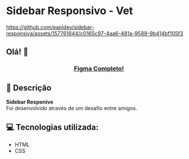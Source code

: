 # Sidebar Responsivo - Vet


https://github.com/eapldev/sidebar-responsiva/assets/157761844/c0165c97-4aa6-481a-9589-9b414bf105f3

## Olá! 👋

<div align="center">
  <h3><a href="https://www.figma.com/design/xDHRqfcVBvwa5LZIFtHT4D/DD-%2F-Sidebar-Responsiva-(Copy)?node-id=0-1&t=bEBN71OhWQtbY1at-0" target="_blank">Figma Completo!</a></h3>
</div>

<div>
    <h2>📖 Descrição</h2>
    <p><strong>Sidebar Responive</strong><br>Foi desenvolvido através de um desafio entre amigos.</br></p>

</div>

<div>
  <h2>💻 Tecnologias utilizada:</h2>
  <ul>
    <li>HTML</li>
    <li>CSS</li>
  </ul>
</div>
